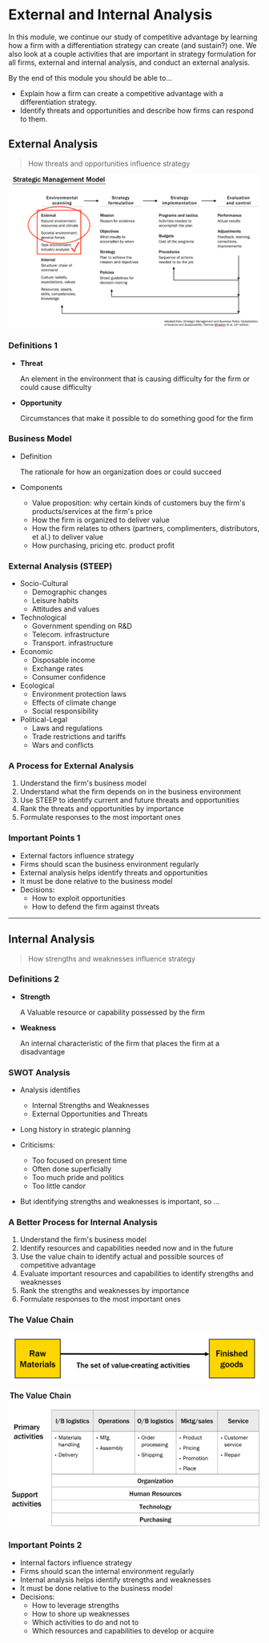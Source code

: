 # External and Internal Analysis

In this module, we continue our study of competitive advantage by learning how a firm with a differentiation strategy can create (and sustain?) one. We also look at a couple activities that are important in strategy formulation for all firms, external and internal analysis, and conduct an external analysis.

By the end of this module you should be able to...

- Explain how a firm can create a competitive advantage with a differentiation strategy.
- Identify threats and opportunities and describe how firms can respond to them.

## External Analysis

> How threats and opportunities influence strategy

![strategic management model](./screenshots/strategic-management-model.png)

### Definitions 1

- **Threat**

  An element in the environment that is causing difficulty for the firm or could cause difficulty

- **Opportunity**

  Circumstances that make it possible to do something good for the firm

### Business Model

- Definition

  The rationale for how an organization does or could succeed

- Components

  - Value proposition: why certain kinds of customers buy the firm's products/services at the firm's price
  - How the firm is organized to deliver value
  - How the firm relates to others (partners, complimenters, distributors, et al.) to deliver value
  - How purchasing, pricing etc. product profit

### External Analysis (STEEP)

- Socio-Cultural
  - Demographic changes
  - Leisure habits
  - Attitudes and values
- Technological
  - Government spending on R&D
  - Telecom. infrastructure
  - Transport. infrastructure
- Economic
  - Disposable income
  - Exchange rates
  - Consumer confidence
- Ecological
  - Environment protection laws
  - Effects of climate change
  - Social responsibility
- Political-Legal
  - Laws and regulations
  - Trade restrictions and tariffs
  - Wars and conflicts

### A Process for External Analysis

1. Understand the firm's business model
1. Understand what the firm depends on in the business environment
1. Use STEEP to identify current and future threats and opportunities
1. Rank the threats and opportunities by importance
1. Formulate responses to the most important ones

### Important Points 1

- External factors influence strategy
- Firms should scan the business environment regularly
- External analysis helps identify threats and opportunities
- It must be done relative to the business model
- Decisions:
  - How to exploit opportunities
  - How to defend the firm against threats

---

## Internal Analysis

> How strengths and weaknesses influence strategy

### Definitions 2

- **Strength**

  A Valuable resource or capability possessed by the firm

- **Weakness**

  An internal characteristic of the firm that places the firm at a disadvantage

### SWOT Analysis

- Analysis identifies

  - Internal Strengths and Weaknesses
  - External Opportunities and Threats

- Long history in strategic planning
- Criticisms:
  - Too focused on present time
  - Often done superficially
  - Too much pride and politics
  - Too little candor
- But identifying strengths and weaknesses is important, so ...

### A Better Process for Internal Analysis

1. Understand the firm's business model
1. Identify resources and capabilities needed now and in the future
1. Use the value chain to identify actual and possible sources of competitive advantage
1. Evaluate important resources and capabilities to identify strengths and weaknesses
1. Rank the strengths and weaknesses by importance
1. Formulate responses to the most important ones

### The Value Chain

![value chain](./screenshots/value-chain.png)

![value chain](./screenshots/value-chain-2.png)

### Important Points 2

- Internal factors influence strategy
- Firms should scan the internal environment regularly
- Internal analysis helps identify strengths and weaknesses
- It must be done relative to the business model
- Decisions:
  - How to leverage strengths
  - How to shore up weaknesses
  - Which activities to do and not to
  - Which resources and capabilities to develop or acquire
